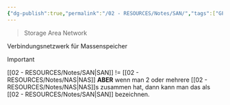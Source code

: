 ```yaml
---
{"dg-publish":true,"permalink":"/02 - RESOURCES/Notes/SAN/","tags":["GFN/prüfungsrelevant/AP1","netzwerk","speicher"],"noteIcon":"","updated":"2024-08-18T18:44:38.332+02:00"}
---
```


> Storage Area Network 

Verbindungsnetzwerk für Massenspeicher

>[!important] 
>[[02 - RESOURCES/Notes/SAN\|SAN]]  != [[02 - RESOURCES/Notes/NAS\|NAS]]
>**ABER** wenn man 2 oder mehrere [[02 - RESOURCES/Notes/NAS\|NAS]]s zusammen hat, dann kann man das als [[02 - RESOURCES/Notes/SAN\|SAN]] bezeichnen.
